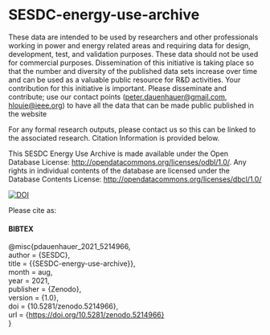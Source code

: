 # SESDC-energy-use-archive

These data are intended to be used by researchers and other professionals working in power and energy related areas and requiring data for design, development, test, and validation purposes. These data should not be used for commercial purposes.  Dissemination of this initiative is taking place so that the number and diversity of the published data sets increase over time and can be used as a valuable public resource for R&D activities. Your contribution for this initiative is important. Please disseminate and contribute; use our contact points (peter.dauenhauer@gmail.com, hlouie@ieee.org) to have all the data that can be made public published in the website

For any formal research outputs, please contact us so this can be linked to the associated research. Citation Information is provided below.

This SESDC Energy Use Archive is made available under the Open Database License: http://opendatacommons.org/licenses/odbl/1.0/. Any rights in individual contents of the database are licensed under the Database Contents License: http://opendatacommons.org/licenses/dbcl/1.0/

[![DOI](https://zenodo.org/badge/397462762.svg)](https://zenodo.org/badge/latestdoi/397462762)

Please cite as:

#### BIBTEX  
  @misc{pdauenhauer_2021_5214966,  
    author       = {SESDC},  
    title        = {{SESDC-energy-use-archive}},  
    month        = aug,  
    year         = 2021,  
    publisher    = {Zenodo},  
    version      = {1.0},  
    doi          = {10.5281/zenodo.5214966},  
    url          = {https://doi.org/10.5281/zenodo.5214966}  
  }
